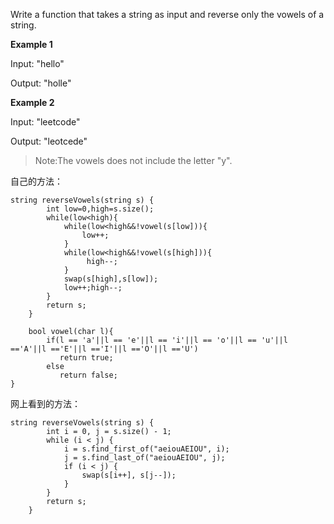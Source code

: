 Write a function that takes a string as input and reverse only the vowels of a string.

**Example 1**

Input: "hello"

Output: "holle"

**Example 2**

Input: "leetcode"

Output: "leotcede"

> Note:The vowels does not include the letter "y".

自己的方法：

```
string reverseVowels(string s) {
        int low=0,high=s.size();
        while(low<high){
            while(low<high&&!vowel(s[low])){
                low++;
            }               
            while(low<high&&!vowel(s[high])){
                 high--;
            }
            swap(s[high],s[low]);      
            low++;high--;       
        }
        return s;
    }
    
    bool vowel(char l){
        if(l == 'a'||l == 'e'||l == 'i'||l == 'o'||l == 'u'||l =='A'||l =='E'||l =='I'||l =='O'||l =='U')
           return true;
        else
           return false;
}
```

网上看到的方法：

```
string reverseVowels(string s) {
        int i = 0, j = s.size() - 1;
        while (i < j) {
            i = s.find_first_of("aeiouAEIOU", i);
            j = s.find_last_of("aeiouAEIOU", j);
            if (i < j) {
                swap(s[i++], s[j--]);
            }
        }
        return s;
    }
```
